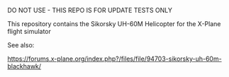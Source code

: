 

DO NOT USE - THIS REPO IS FOR UPDATE TESTS ONLY


This repository contains the Sikorsky UH-60M Helicopter for the X-Plane flight simulator


See also:

https://forums.x-plane.org/index.php?/files/file/94703-sikorsky-uh-60m-blackhawk/






